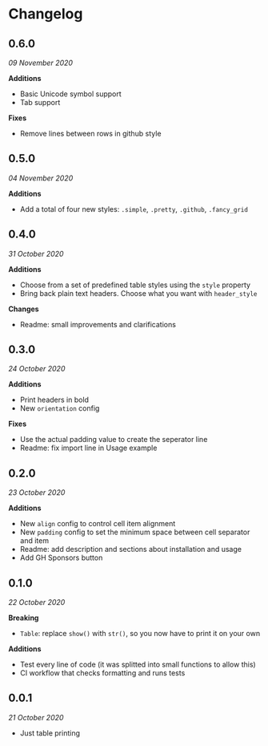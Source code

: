 # Changelog


## 0.6.0
_09 November 2020_

**Additions**
- Basic Unicode symbol support
- Tab support

**Fixes**
- Remove lines between rows in github style


## 0.5.0
_04 November 2020_

**Additions**
- Add a total of four new styles: `.simple`, `.pretty`, `.github`, `.fancy_grid`

## 0.4.0
_31 October 2020_

**Additions**
- Choose from a set of predefined table styles using the `style` property
- Bring back plain text headers. Choose what you want with `header_style`

**Changes**
- Readme: small improvements and clarifications


## 0.3.0
_24 October 2020_

**Additions**
- Print headers in bold
- New `orientation` config 

**Fixes**
- Use the actual padding value to create the seperator line
- Readme: fix import line in Usage example


## 0.2.0
_23 October 2020_

**Additions**
- New `align` config to control cell item alignment
- New `padding` config to set the minimum space between cell separator and item
- Readme: add description and sections about installation and usage 
- Add GH Sponsors button


## 0.1.0
_22 October 2020_

**Breaking**
- `Table`: replace `show()` with `str()`, so you now have to print it on your own

**Additions**
- Test every line of code (it was splitted into small functions to allow this)
- CI workflow that checks formatting and runs tests


## 0.0.1
_21 October 2020_

- Just table printing
